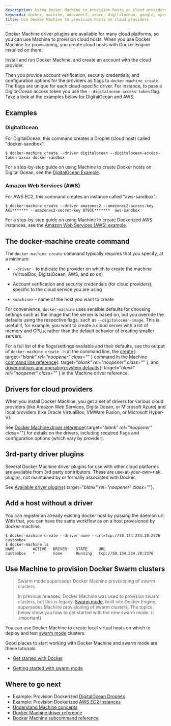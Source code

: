 ```yaml
---
description: Using Docker Machine to provision hosts on cloud providers
keywords: docker, machine, amazonec2, azure, digitalocean, google, openstack, rackspace, softlayer, virtualbox, vmwarefusion, vmwarevcloudair, vmwarevsphere, exoscale
title: Use Docker Machine to provision hosts on cloud providers
---
```


Docker Machine driver plugins are available for many cloud platforms, so you can
use Machine to provision cloud hosts. When you use Docker Machine for
provisioning, you create cloud hosts with Docker Engine installed on them.

Install and run Docker Machine, and create an account with the
cloud provider.

Then you provide account verification, security credentials, and configuration
options for the providers as flags to `docker-machine create`. The flags are
unique for each cloud-specific driver. For instance, to pass a DigitalOcean
access token you use the `--digitalocean-access-token` flag. Take a look at the
examples below for DigitalOcean and AWS.

## Examples

### DigitalOcean

For DigitalOcean, this command creates a Droplet (cloud host) called
"docker-sandbox".

```console
$ docker-machine create --driver digitalocean --digitalocean-access-token xxxxx docker-sandbox
```

For a step-by-step guide on using Machine to create Docker hosts on Digital
Ocean, see the [DigitalOcean Example](examples/ocean.md).

### Amazon Web Services (AWS)

For AWS EC2, this command creates an instance called "aws-sandbox":

```console
$ docker-machine create --driver amazonec2 --amazonec2-access-key AKI******* --amazonec2-secret-key 8T93C*******  aws-sandbox
```

For a step-by-step guide on using Machine to create Dockerized AWS instances,
see the [Amazon Web Services (AWS) example](examples/aws.md).

## The docker-machine create command

The `docker-machine create` command typically requires that you specify, at a
minimum:

* `--driver` - to indicate the provider on which to create the
machine (VirtualBox, DigitalOcean, AWS, and so on)

* Account verification and security credentials (for cloud providers),
specific to the cloud service you are using

* `<machine>` - name of the host you want to create

For convenience, `docker-machine` uses sensible defaults for choosing
settings such as the image that the server is based on, but you override the
defaults using the respective flags, such as `--digitalocean-image`. This is
useful if, for example, you want to create a cloud server with a lot of memory
and CPUs, rather than the default behavior of creating smaller servers.

For a full list of the flags/settings available and their defaults, see the
output of `docker-machine create -h` at the command line, the
[create](reference/create.md){: target="_blank" rel="noopener" class="_" } command in
the Machine [command line reference](reference/index.md){:
target="_blank" rel="noopener" class="_" }, and [driver options and operating system defaults](drivers/os-base.md){: target="_blank" rel="noopener" class="_" }
in the Machine driver reference.

## Drivers for cloud providers

When you install Docker Machine, you get a set of drivers for various cloud
providers (like Amazon Web Services, DigitalOcean, or Microsoft Azure) and
local providers (like Oracle VirtualBox, VMWare Fusion, or Microsoft Hyper-V).

See [Docker Machine driver reference](drivers/index.md){:target="_blank" rel="noopener" class="_"}
for details on the drivers, including required flags and configuration options
(which vary by provider).

## 3rd-party driver plugins

Several Docker Machine driver plugins for use with other cloud platforms are
available from 3rd party contributors. These are use-at-your-own-risk plugins,
not maintained by or formally associated with Docker.

See [Available driver plugins](https://github.com/docker/docker.github.io/blob/master/machine/AVAILABLE_DRIVER_PLUGINS.md){:target="_blank" rel="noopener" class="_"}.

## Add a host without a driver

You can register an already existing docker host by passing the daemon url. With that, you can have the same workflow as on a host provisioned by docker-machine.

    $ docker-machine create --driver none --url=tcp://50.134.234.20:2376 custombox
    $ docker-machine ls
    NAME        ACTIVE   DRIVER    STATE     URL
    custombox   *        none      Running   tcp://50.134.234.20:2376

## Use Machine to provision Docker Swarm clusters

> Swarm mode supersedes Docker Machine provisioning of swarm clusters
>
> In previous releases, Docker Machine was used to provision swarm
> clusters, but this is legacy. [Swarm mode](../engine/swarm/index.md), built
> into Docker Engine, supersedes Machine provisioning of swarm clusters. The
> topics below show you how to get started with the new swarm mode.
{: .important}

You can use Docker Machine to create local virtual hosts on which to deploy
and test [swarm mode](../engine/swarm/index.md) clusters.

Good places to start working with Docker Machine and swarm mode are these
tutorials:

* [Get started with Docker](../get-started/index.md)

* [Getting started with swarm mode](../engine/swarm/swarm-tutorial/index.md)


## Where to go next
-   Example: Provision Dockerized [DigitalOcean Droplets](examples/ocean.md)
-   Example: Provision Dockerized [AWS EC2 Instances](examples/aws.md)
-   [Understand Machine concepts](concepts.md)
-   [Docker Machine driver reference](drivers/index.md)
-   [Docker Machine subcommand reference](reference/index.md)
